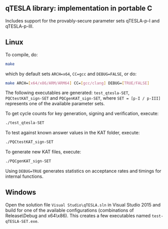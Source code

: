 ## qTESLA library: implementation in portable C

Includes support for the provably-secure parameter sets qTESLA-p-I and qTESLA-p-III.

## Linux

To compile, do:

```sh
make 
```

which by default sets `ARCH=x64`, `CC=gcc` and `DEBUG=FALSE`, or do:

```sh
make ARCH=[x64/x86/ARM/ARM64] CC=[gcc/clang] DEBUG=[TRUE/FALSE]
```

The following executables are generated: `test_qtesla-SET`, `PQCtestKAT_sign-SET` and `PQCgenKAT_sign-SET`,
where `SET = [p-I / p-III]` represents one of the available parameter sets.

To get cycle counts for key generation, signing and verification, execute:

```sh
./test_qtesla-SET
```

To test against known answer values in the KAT folder, execute:

```sh
./PQCtestKAT_sign-SET
```

To generate new KAT files, execute:

```sh
./PQCgenKAT_sign-SET
```

Using `DEBUG=TRUE` generates statistics on acceptance rates and timings for internal functions.  

## Windows

Open the solution file `Visual Studio\qTESLA.sln` in Visual Studio 2015 and build for one of the available 
configurations (combinations of Release\Debug and x64\x86). This creates a few executables named `test-qTESLA-SET.exe`.

